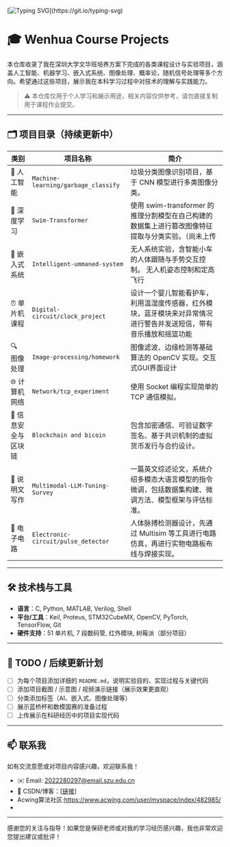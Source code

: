 [![Typing SVG](https://readme-typing-svg.herokuapp.com?font=Fira+Code&weight=3000&duration=2000&pause=750&width=700&lines=Hello!;I+am+interested+in+AI%2C+Deep+Learning%2C+and+Intelligent+Systems.;Welcome+to+my+undergraduate+course+projects!)](https://git.io/typing-svg)

# 🎓 Wenhua Course Projects

本仓库收录了我在深圳大学文华班培养方案下完成的各类课程设计与实验项目，涵盖人工智能、机器学习、嵌入式系统、图像处理、概率论，随机信号处理等多个方向。希望通过这些项目，展示我在本科学习过程中对技术的理解与实践能力。

> ⚠️ 本仓库仅用于个人学习和展示用途，相关内容仅供参考，请勿直接复制用于课程作业提交。

---

## 🗂 项目目录（持续更新中）

| 类别 | 项目名称 | 简介 |
|------|----------|------|
| 🤖 人工智能 | `Machine-learning/garbage_classify` | 垃圾分类图像识别项目，基于 CNN 模型进行多类图像分类。 |
| 🧠 深度学习 | `Swim-Transformer` | 使用 swim-transformer 的推理分割模型在自己构建的数据集上进行篡改图像特征提取与分类实验。（尚未上传 |
| 📡 嵌入式系统 | `Intelligent-ummaned-system` | 无人系统实验，含智能小车的人体跟随与手势交互控制。 无人机姿态控制和定高飞行|
| ⏰ 单片机课程 | `Digital-circuit/clock_project` | 设计一个婴儿智能看护车，利用温湿度传感器，红外模块，蓝牙模块来对异常情况进行警告并发送短信，带有音乐播放和摇篮功能 |
| 🔍 图像处理 | `Image-processing/homework` | 图像滤波、边缘检测等基础算法的 OpenCV 实现。交互式GUI界面设计 |
| 🌐 计算机网络 | `Network/tcp_experiment` | 使用 Socket 编程实现简单的 TCP 通信模拟。 |
| 🔐 信息安全与区块链 | `Blockchain and bicoin` | 包含加密通信、可验证数字签名、基于共识机制的虚拟货币发行与合约设计。 |
| 📄 说明文写作 | `Multimodal-LLM-Tuning-Survey` | 一篇英文综述论文，系统介绍多模态大语言模型的指令微调，包括数据集构建、微调方法、模型框架与评估标准。 |
| 🔧 电子电路 | `Electronic-circuit/pulse_detector` | 人体脉搏检测器设计，先通过 Multisim 等工具进行电路仿真，再进行实物电路板布线与焊接实现。 |





---

## 🛠 技术栈与工具

- **语言**：C, Python, MATLAB, Verilog, Shell
- **平台/工具**：Keil, Proteus, STM32CubeMX, OpenCV, PyTorch, TensorFlow, Git
- **硬件支持**：51 单片机, 7 段数码管, 红外模块, 树莓派（部分项目）

---

## 📌 TODO / 后续更新计划

- [ ] 为每个项目添加详细的 `README.md`，说明实验目的、实现过程与关键代码
- [ ] 添加项目截图 / 示意图 / 视频演示链接（展示效果更直观）
- [ ] 分类添加标签（AI、嵌入式、图像处理等）
- [ ] 展示蓝桥杯和数模国赛的准备过程
- [ ] 上传展示在科研经历中的项目实现代码

---

## 📫 联系我

如有交流意愿或对项目内容感兴趣，欢迎联系我！

- ✉️ Email: 2022280297@email.szu.edu.cn
- 📃 CSDN/博客：[[链接](https://blog.csdn.net/diert)]
- Acwing算法社区:https://www.acwing.com/user/myspace/index/482985/
- 

---

感谢您的关注与指导！如果您是保研老师或对我的学习经历感兴趣，我也非常欢迎您提出建议或批评！


